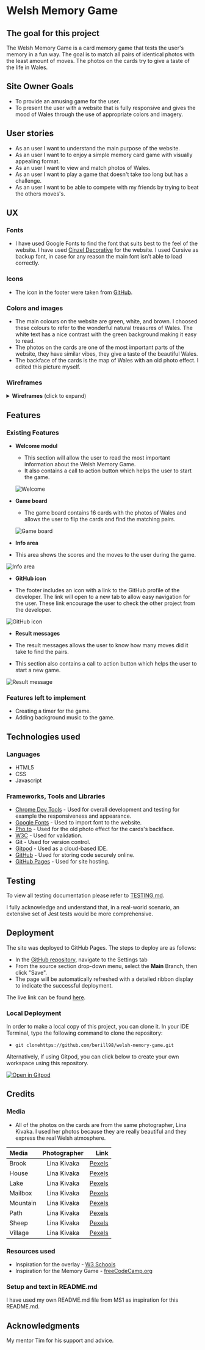 # Welsh Memory Game

## The goal for this project

The Welsh Memory Game is a card memory game that tests the user's memory in a fun way. The goal is to match all pairs of identical photos with the least amount of moves. The photos on the cards try to give a taste of the life in Wales.

## Site Owner Goals

- To provide  an amusing game for the user.
- To present the user with a website that is fully responsive and gives the mood of Wales through the use of appropriate colors and imagery.

## User stories

- As an user I want to understand the main purpose of the website.
- As an user I want to to enjoy a simple memory card game with visually appealing format.
- As an user I want to view and match photos of Wales.
- As an user I want to play a game that doesn't take too long but has a challenge. 
- As an user I want to be able to compete with my friends by trying to beat the others moves's.

## UX

### Fonts

- I have used Google Fonts to find the font that suits best to the feel of the website. I have used [Cinzel Decorative](https://fonts.google.com/specimen/Cinzel+Decorative) for the website. I used Cursive as backup font, in case for any reason the main font isn't able to load correctly.

### Icons

- The icon in the footer were taken from [GitHub](https://github.com/logos).

### Colors and images

- The main colours on the website are green, white, and brown. I choosed these colours to refer to the wonderful natural treasures of Wales. The white text has a nice contrast with the green background making it easy to read.
- The photos on the cards are one of the most important parts of the website, they have similar vibes, they give a taste of the beautiful Wales.
- The backface of the cards is the map of Wales with an old photo effect. I edited this picture myself. 

### Wireframes

<details><summary><b>Wireframes</b> (click to expand)</summary>

![Hand-drawn wireframe](docs/readme_images/wireframe.jpg)

</details>

## Features

### Existing Features

- __Welcome modul__

  - This section will allow the user to read the most important information about the Welsh Memory Game.
  - It also contains a call to action button which helps the user to start the game.

  ![Welcome](docs/readme_images/welcome.png)

- __Game board__

  - The game board contains 16 cards with the photos of Wales and allows the user to flip the cards and find the matching pairs.

  ![Game board](docs/testing_images/game.png)

- __Info area__

- This area shows the scores and the moves to the user during the game.

 ![Info area](docs/readme_images/infoandfooter.png)

- __GitHub icon__

- The footer includes an icon with a link to the GitHub profile of the developer. The link will open to a new tab to allow easy navigation for the user. These link encourage the user to check the other project from the developer.

 ![GitHub icon](docs/readme_images/infoandfooter.png)

- __Result messages__

- The result messages allows the user to know how many moves did it take to find the pairs.
- This section also contains a call to action button which helps the user to start a new game.

 ![Result message](docs/readme_images/result.png)

### Features left to implement

- Creating a timer for the game.
- Adding background music to the game.

## Technologies used

### Languages

- HTML5
- CSS
- Javascript

### Frameworks, Tools and Libraries

- [Chrome Dev Tools](https://developer.chrome.com/docs/devtools/) - Used for overall development and testing for example the  responsiveness and appearance.
- [Google Fonts](https://fonts.google.com/) - Used to import font to the website.
- [Pho.to](https://funny.pho.to/old-photo-effect/) - Used for the old photo effect for the cards's backface.
- [W3C](https://www.w3.org/) - Used for validation.
- Git - Used for version control.
- [Gitpod](https://gitpod.io/) - Used as a cloud-based IDE.
- [GitHub](https://github.com/) - Used for storing code securely online.
- [GitHub Pages](https://pages.github.com/) - Used for site hosting.

## Testing

To view all testing documentation please refer to [TESTING.md](TESTING.md).

I fully acknowledge and understand that, in a real-world scenario, an extensive set of Jest tests would be more comprehensive.

## Deployment

The site was deployed to GitHub Pages. The steps to deploy are as follows: 
  - In the [GitHub repository](https://github.com/berill98/welsh-memory-game), navigate to the Settings tab 
  - From the source section drop-down menu, select the **Main** Branch, then click "Save".
  - The page will be automatically refreshed with a detailed ribbon display to indicate the successful deployment.

  The live link can be found [here](https://berill98.github.io/welsh-memory-game/).

### Local Deployment

In order to make a local copy of this project, you can clone it. In your IDE Terminal, type the following command to clone the repository:

- `git clonehttps://github.com/berill98/welsh-memory-game.git`

Alternatively, if using Gitpod, you can click below to create your own workspace using this repository.

[![Open in Gitpod](https://gitpod.io/button/open-in-gitpod.svg)](https://gitpod.io/#https://github.com/berill98/welsh-memory-game)

## Credits

### Media

- All of the photos on the cards are from the same photographer, Lina Kivaka. I used her photos because they are really beautiful and they express the real Welsh atmosphere.

| Media  | Photographer  | Link |
| :------------ |:---------------:| -----:|
| Brook | Lina Kivaka | [Pexels](https://www.pexels.com/hu-hu/foto/termeszet-vizeses-sziklas-hegyseg-termeszetfotozas-5582995/) |
| House | Lina Kivaka | [Pexels](https://www.pexels.com/hu-hu/foto/haz-epiteszet-kohaz-fuggoleges-loves-5582999/) |
| Lake | Lina Kivaka | [Pexels](https://www.pexels.com/hu-hu/foto/termeszet-hegy-to-zold-5582921/) |
| Mailbox | Lina Kivaka | [Pexels](https://www.pexels.com/hu-hu/foto/tajkep-hegyek-mezo-fak-5582986/) |
| Mountain | Lina Kivaka | [Pexels](https://www.pexels.com/hu-hu/foto/termeszet-felhos-hegy-to-5582928/) |
| Path| Lina Kivaka | [Pexels](https://www.pexels.com/hu-hu/foto/hegyek-termeszet-videki-taj-zold-5583021/) |
| Sheep | Lina Kivaka | [Pexels](https://www.pexels.com/hu-hu/foto/videki-taj-kodos-juh-hosszu-loves-5582954/) |
| Village | Lina Kivaka | [Pexels](https://www.pexels.com/hu-hu/foto/hegyek-termeszet-videki-taj-zold-5582926/) |


### Resources used

- Inspiration for the overlay - [W3 Schools](https://www.w3schools.com/howto/howto_css_overlay.asp)
- Inspiration for the Memory Game - [freeCodeCamp.org](https://www.youtube.com/watch?v=ZniVgo8U7ek)

### Setup and text in README.md

I have used my own README.md file from MS1 as inspiration for this README.md.

## Acknowledgments

My mentor Tim for his support and advice.